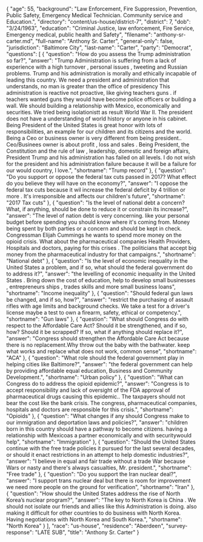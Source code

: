{
  "age": 55,
  "background": "Law Enforcement, Fire Suppression, Prevention, Public  Safety, Emergency Medical Technician. Community service and Education.",
  "directory": "content/us-house/district-7",
  "district": 7,
  "dob": "3/24/1963",
  "education": "Criminal Justice, law enforcement, Fire Service, Emergency medical, public health and Safety",
  "filename": "anthony-sr-carter.md",
  "full-name": "Anthony Sr. Carter",
  "general-only": false,
  "jurisdiction": "Baltimore City",
  "last-name": "Carter",
  "party": "Democrat",
  "questions": [
    {
      "question": "How do you assess the Trump administration so far?",
      "answer": "Trump Administration is suffering from a lack of experience with a high turnover , personal issues , tweeting  and Russian  problems.  Trump and his administration is  morally and ethically incapable of leading this country. We need a president and administration that understands, no man is greater  than the  office of  presidency This administration is reactive not proactive, like giving teachers guns . if teachers wanted guns they would have become police officers or building a wall. We should building a relationship with Mexico,  economically and securities. We tried being isolationistt as result World War II.  The president does not have a understanding of world history or anyone in his cabinet. Being  President of the United States is great honor with lots of responsibilities,   an example for our children and its citizens and the world. Being a Ceo or business owner is very different from being president.. Ceo/Businees owner is about  profit , loss and sales . Being President,  the Constitution and  the rule of law , leadership,  domestic and foreign affairs, President Trump and his administration has failed on all levels. I do not wish for the president and his administration failure because it will be a failure for our would country,  I love.",
      "shortname": "Trump record"
    },
    {
      "question": "Do you support or oppose the federal tax cuts passed in 2017? What effect do you believe they will have on the economy?",
      "answer": "I oppose the federal tax cuts because it wil increase the federal deficit by 4 trillion or more  . It's irresponsible and affects our children's future",
      "shortname": "2017 Tax cuts"
    },
    {
      "question": "Is the level of national debt a concern? What, if anything, should be done to reduce it or constrain its increase?",
      "answer": "The level of nation debt is very concerning. like your personal budget before spending you should know where it's coming from.  Money being spent by both parties or a concern and should be kept in check. Congressman Elijah Cummings he wants to spend more money on the opioid crisis. What about the pharmaceutical companies Health Providers, Hospitals and doctors, paying for this crises . The politicians that accept big money from the pharmaceutical industry for that campaigns.",
      "shortname": "National debt"
    },
    {
      "question": "Is the level of economic inequality in the United States a problem, and if so, what should the federal government do to address it?",
      "answer": "the levelling of economic inequality in the United States . Bring down the cost of education,  help to develop small businesses ,  entrepreneurs ships , trades skills  and more small business loans",
      "shortname": "Income inequality"
    },
    {
      "question": "Should federal gun laws be changed, and if so, how?",
      "answer": "restrict the purchasing of assault  rifles with age limits and background checks. We take a test for a driver's license maybe a test to own a firearm, safety,  ethical or competency.",
      "shortname": "Gun laws"
    },
    {
      "question": "What should Congress do with respect to the Affordable Care Act? Should it be strengthened, and if so, how? Should it be scrapped? If so, what if anything should replace it?",
      "answer": "Congress should strengthen the Affordable Care Act because there is no replacement.Why throw out the baby with the bathwater.  keep what works and replace what does not work,  common sense",
      "shortname": "ACA"
    },
    {
      "question": "What role should the federal government play in helping cities like Baltimore?",
      "answer": "the federal government can help by providing affordable equal education, Business and Community Development.",
      "shortname": "Urban policy"
    },
    {
      "question": "What can Congress do to address the opioid epidemic?",
      "answer": "Congress is to accept responsibility and lack of oversight of the FDA approval of pharmaceutical drugs causing this epidemic.. The taxpayers should not bear the cost like the bank crisis. The  congress, pharmaceutical companies, hospitals and doctors are responsible for this crisis.",
      "shortname": "Opioids"
    },
    {
      "question": "What changes if any should Congress make to our immigration and deportation laws and policies?",
      "answer": "children born in this country should have a pathway to become citizens. having a relationship with Mexicoas a partner economically and with securitywould help",
      "shortname": "Immigration"
    },
    {
      "question": "Should the United States continue with the free trade policies it pursued for the last several decades, or should it enact restrictions in an attempt to help domestic industries?",
      "answer": "I believe in equal and fair trade without a trade War because Wars or nasty and there's always casualties, Mr. president.",
      "shortname": "Free trade"
    },
    {
      "question": "Do you support the Iran nuclear deal?",
      "answer": "I support trans nuclear deal but there is room for improvement we need more people on the ground for verification",
      "shortname": "Iran"
    },
    {
      "question": "How should the United States address the rise of North Korea’s nuclear program?",
      "answer": "The key to North Korea is China . We should not isolate our friends and allies like this Administration is doing. also making it difficult for other countries to do business with North Korea. Having negotiations with North Korea and South Korea.",
      "shortname": "North Korea"
    }
  ],
  "race": "us-house",
  "residence": "Aberdeen",
  "survey-response": "LATE SUB",
  "title": "Anthony Sr. Carter"
}
